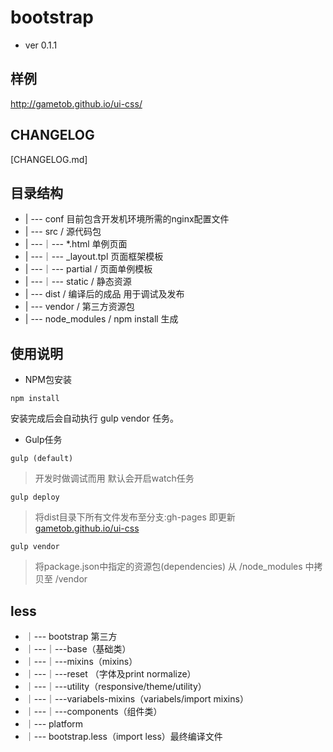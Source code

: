 # bootstrap

- ver 0.1.1

## 样例
http://gametob.github.io/ui-css/

## CHANGELOG

[CHANGELOG.md]

## 目录结构
* | --- conf  目前包含开发机环境所需的nginx配置文件
* | --- src / 源代码包
* | ---｜--- *.html 单例页面
* | ---｜--- _layout.tpl 页面框架模板
* | ---｜--- partial /  页面单例模板
* | ---｜--- static  /  静态资源
* | --- dist / 编译后的成品 用于调试及发布
* | --- vendor / 第三方资源包
* | --- node_modules / npm install 生成


## 使用说明

- NPM包安装

````
npm install
````
安装完成后会自动执行 gulp vendor 任务。

- Gulp任务
````
gulp (default)
```` 
>开发时做调试而用 默认会开启watch任务

````
gulp deploy
```` 
> 将dist目录下所有文件发布至分支:gh-pages 即更新 [gametob.github.io/ui-css](http://gametob.github.io/ui-css/)

````
gulp vendor
```` 
> 将package.json中指定的资源包(dependencies) 从 /node_modules 中拷贝至 /vendor

## less

* ｜--- bootstrap 第三方
* ｜---｜---base（基础类）
* ｜---｜---mixins（mixins）
* ｜---｜---reset （字体及print normalize）
* ｜---｜---utility（responsive/theme/utility）
* ｜---｜---variabels-mixins（variabels/import mixins）
* ｜---｜---components（组件类）
* ｜--- platform
* ｜--- bootstrap.less（import less）最终编译文件


